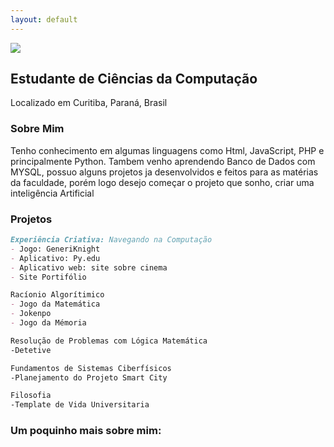 ```yaml
---
layout: default
---
```



<p>
  <img src='https://i.imgur.com/Zr21mdd.png'>
</p>

## Estudante de Ciências da Computação
Localizado em Curitiba, Paraná, Brasil

### Sobre Mim
Tenho conhecimento em algumas linguagens como Html, JavaScript, PHP e principalmente Python.
Tambem venho aprendendo Banco de Dados com MYSQL, possuo alguns projetos ja desenvolvidos e
feitos para as matérias da faculdade, porém logo desejo começar o projeto que sonho, criar 
uma inteligência Artificial

### Projetos
```markdown
Experiência Criativa: Navegando na Computação
- Jogo: GeneriKnight
- Aplicativo: Py.edu
- Aplicativo web: site sobre cinema
- Site Portifólio

Racíonio Algorítimico
- Jogo da Matemática
- Jokenpo
- Jogo da Mémoria

Resolução de Problemas com Lógica Matemática
-Detetive

Fundamentos de Sistemas Ciberfísicos
-Planejamento do Projeto Smart City

Filosofia
-Template de Vida Universitaria
```

### Um poquinho mais sobre mim:
